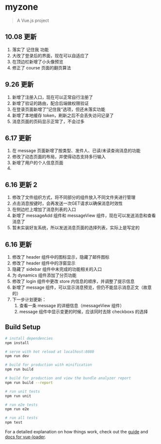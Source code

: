 # myzone

> A Vue.js project

## 10.08 更新

1. 落实了 记住我 功能
2. 大改了登录后的界面，现在可以自适应了
3. 在顶边栏新增了小头像预览
4. 修正了 course 页面的翻页算法

## 9.26 更新

1. 新增了注册入口，现在可以正常自行注册了
2. 新增了验证的路由，配合后端做权限验证
3. 在登录页面新增了”记住我“选项，但还未落实功能
4. 新增了本地缓存 token，刷新之后不会丢失访问记录了
5. 消息页面的页码显示正常了，不会过多

## 6.17 更新

1. 在 message 页面新增了按类型、发件人、已读/未读查询消息的功能
2. 修改了动态页面的布局，并使得动态支持多行输入
3. 新增了用户的个人信息页面
4. 

## 6.16 更新 2

1. 修改了文件组织方式，将不同部分的组件放入不同文件夹进行管理
2. 点击消息按键时，会再发送一次GET请求以确保消息时效性
3. 在侧边栏上增加了消息列表的入口
4. 新增了 messageAdd 组件和 messageView 组件，现在可以发送消息和查看消息了
5. 暂未实装好友系统，所以发送消息页面的选择列表，实际上是写定的

## 6.16 更新

1. 修改了 header 组件中的图标显示，隐藏了邮件图标
2. 修改了 header 组件中的浮窗显示
3. 隐藏了 sidebar 组件中未完成的功能相关的入口
4. 为 dynamics 组件添加了分页功能
5. 修改了 login 组件中更改 store 内信息的顺序，并调整了提示信息
6. 新增了 message 组件，可以显示消息预览，但仍不能显示消息正文（故意的）
7. 下一步计划更新：
   1. 查看一条 message 的详细信息（messageView 组件）
   2. message 组件中显示变更的时候，应该同时去除 checkboxs 的选择

## Build Setup

``` bash
# install dependencies
npm install

# serve with hot reload at localhost:8080
npm run dev

# build for production with minification
npm run build

# build for production and view the bundle analyzer report
npm run build --report

# run unit tests
npm run unit

# run e2e tests
npm run e2e

# run all tests
npm test
```

For a detailed explanation on how things work, check out the [guide](http://vuejs-templates.github.io/webpack/) and [docs for vue-loader](http://vuejs.github.io/vue-loader).

